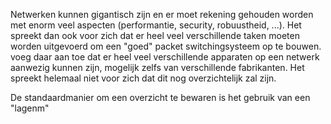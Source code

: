 Netwerken kunnen gigantisch zijn en er moet rekening gehouden worden met enorm veel aspecten (performantie, security, robuustheid, ...). Het spreekt dan ook voor zich dat er heel veel verschillende taken moeten worden uitgevoerd om een "goed" packet switchingsysteem op te bouwen. voeg daar aan toe dat er heel veel verschillende apparaten op een netwerk aanwezig kunnen zijn, mogelijk zelfs van verschillende fabrikanten. Het spreekt helemaal niet voor zich dat dit nog overzichtelijk zal zijn.

De standaardmanier om een overzicht te bewaren is het gebruik van een "lagenm"